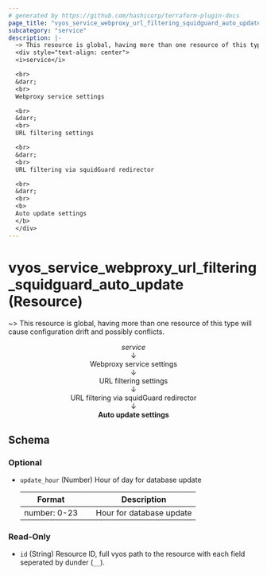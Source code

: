 ```yaml
---
# generated by https://github.com/hashicorp/terraform-plugin-docs
page_title: "vyos_service_webproxy_url_filtering_squidguard_auto_update Resource - vyos"
subcategory: "service"
description: |-
  ~> This resource is global, having more than one resource of this type will cause configuration drift and possibly conflicts.
  <div style="text-align: center">
  <i>service</i>

  <br>
  &darr;
  <br>
  Webproxy service settings

  <br>
  &darr;
  <br>
  URL filtering settings

  <br>
  &darr;
  <br>
  URL filtering via squidGuard redirector

  <br>
  &darr;
  <br>
  <b>
  Auto update settings
  </b>
  </div>
---
```


# vyos_service_webproxy_url_filtering_squidguard_auto_update (Resource)

~> This resource is global, having more than one resource of this type will cause configuration drift and possibly conflicts.

<div style="text-align: center">
<i>service</i>

<br>
&darr;
<br>
Webproxy service settings

<br>
&darr;
<br>
URL filtering settings

<br>
&darr;
<br>
URL filtering via squidGuard redirector

<br>
&darr;
<br>
<b>
Auto update settings
</b>
</div>



<!-- schema generated by tfplugindocs -->
## Schema

### Optional

- `update_hour` (Number) Hour of day for database update

    |  Format &emsp; | Description  |
    |----------|---------------|
    |  number: 0-23  &emsp; |  Hour for database update  |

### Read-Only

- `id` (String) Resource ID, full vyos path to the resource with each field seperated by dunder (`__`).
